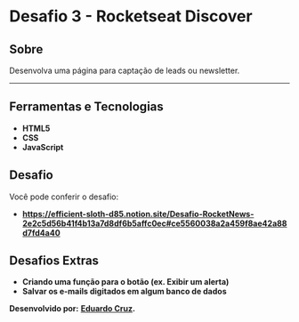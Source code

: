 # Desafio 3 - Rocketseat Discover

## Sobre

Desenvolva uma página para captação de leads ou newsletter.

---

## Ferramentas e Tecnologias

- **HTML5**
- **CSS**
- **JavaScript**

## Desafio

Você pode conferir o desafio:

- **https://efficient-sloth-d85.notion.site/Desafio-RocketNews-2e2c5d56b41f4b13a7d8df6b5affc0ec#ce5560038a2a459f8ae42a88d7fd4a40**

## Desafios Extras

- **Criando uma função para o botão (ex. Exibir um alerta)**
- **Salvar os e-mails digitados em algum banco de dados**

**Desenvolvido por:**
**[Eduardo Cruz](https://github.com/edcruz29/).**
